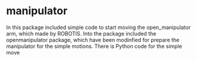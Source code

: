 # manipulator
In this package included simple code to start moving the open_manipulator arm, which made by ROBOTIS. Into the package included the openmanipulator package, which have been modinfied for prepare the manipulator for the simple motions. There is Python code for the simple move
